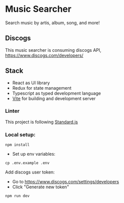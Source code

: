 # Music Searcher

Search music by artis, album, song, and more!

## Discogs

This music searcher is consuming discogs API, https://www.discogs.com/developers/

## Stack
- React as UI library
- Redux for state management
- Typescript as typed development language
- [Vite](https://vitejs.dev/) for building and development server 

### Linter
This project is following [Standard.js](https://standardjs.com/)

### Local setup:

`
npm install
`
- Set up env variables:
```
cp .env.example .env
```
Add discogs user token: 
- Go to https://www.discogs.com/settings/developers
- Click "Generate new token"

```
npm run dev
```
